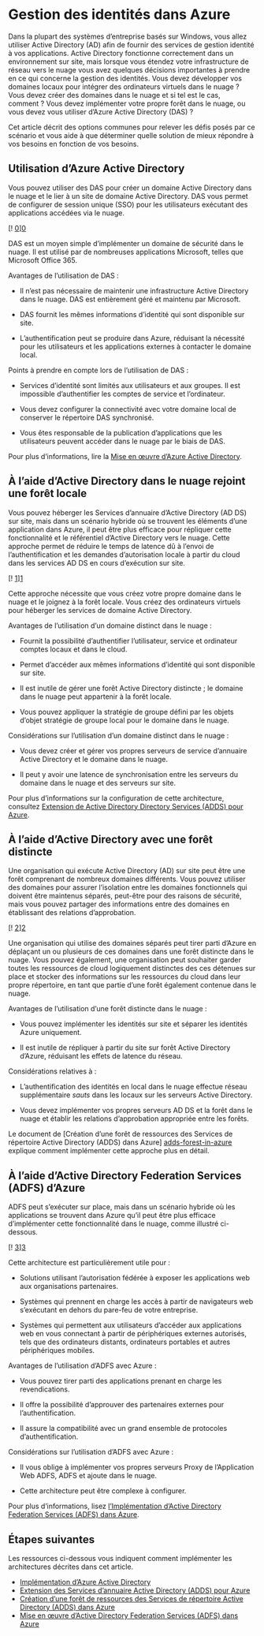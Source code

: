 <properties
   pageTitle="Gestion des identités dans Azure | Microsoft Azure"
   description="Décrit et compare les différentes méthodes disponibles pour la gestion des identités dans les systèmes hybrides qui couvrent la limite sur-locaux/nuage avec Azure."
   services=""
   documentationCenter="na"
   authors="telmosampaio"
   manager="christb"
   editor=""
   tags=""/>
<tags
   ms.service="guidance"
   ms.devlang="na"
   ms.topic="article"
   ms.tgt_pltfrm="na"
   ms.workload="na"
   ms.date="10/26/2016"
   ms.author="telmosampaio"/>
   
# <a name="managing-identity-in-azure"></a>Gestion des identités dans Azure

Dans la plupart des systèmes d’entreprise basés sur Windows, vous allez utiliser Active Directory (AD) afin de fournir des services de gestion identité à vos applications. Active Directory fonctionne correctement dans un environnement sur site, mais lorsque vous étendez votre infrastructure de réseau vers le nuage vous avez quelques décisions importantes à prendre en ce qui concerne la gestion des identités. Vous devez développer vos domaines locaux pour intégrer des ordinateurs virtuels dans le nuage ? Vous devez créer des domaines dans le nuage et si tel est le cas, comment ? Vous devez implémenter votre propre forêt dans le nuage, ou vous devez vous utiliser d’Azure Active Directory (DAS) ?

Cet article décrit des options communes pour relever les défis posés par ce scénario et vous aide à que déterminer quelle solution de mieux répondre à vos besoins en fonction de vos besoins.

## <a name="using-azure-active-directory"></a>Utilisation d’Azure Active Directory

Vous pouvez utiliser des DAS pour créer un domaine Active Directory dans le nuage et le lier à un site de domaine Active Directory. DAS vous permet de configurer de session unique (SSO) pour les utilisateurs exécutant des applications accédées via le nuage.

[! [0]][0]

DAS est un moyen simple d’implémenter un domaine de sécurité dans le nuage. Il est utilisé par de nombreuses applications Microsoft, telles que Microsoft Office 365. 

Avantages de l’utilisation de DAS :

- Il n’est pas nécessaire de maintenir une infrastructure Active Directory dans le nuage. DAS est entièrement géré et maintenu par Microsoft.

- DAS fournit les mêmes informations d’identité qui sont disponible sur site.

- L’authentification peut se produire dans Azure, réduisant la nécessité pour les utilisateurs et les applications externes à contacter le domaine local.

Points à prendre en compte lors de l’utilisation de DAS :

- Services d’identité sont limités aux utilisateurs et aux groupes. Il est impossible d’authentifier les comptes de service et l’ordinateur.

- Vous devez configurer la connectivité avec votre domaine local de conserver le répertoire DAS synchronisé. 

- Vous êtes responsable de la publication d’applications que les utilisateurs peuvent accéder dans le nuage par le biais de DAS.

Pour plus d’informations, lire la [Mise en œuvre d’Azure Active Directory][implementing-aad].

## <a name="using-active-directory-in-the-cloud-joined-to-an-on-premises-forest"></a>À l’aide d’Active Directory dans le nuage rejoint une forêt locale

Vous pouvez héberger les Services d’annuaire d’Active Directory (AD DS) sur site, mais dans un scénario hybride où se trouvent les éléments d’une application dans Azure, il peut être plus efficace pour répliquer cette fonctionnalité et le référentiel d’Active Directory vers le nuage. Cette approche permet de réduire le temps de latence dû à l’envoi de l’authentification et les demandes d’autorisation locale à partir du cloud dans les services AD DS en cours d’exécution sur site. 

[! [1]][1]

Cette approche nécessite que vous créez votre propre domaine dans le nuage et le joignez à la forêt locale. Vous créez des ordinateurs virtuels pour héberger les services de domaine Active Directory.

Avantages de l’utilisation d’un domaine distinct dans le nuage :

- Fournit la possibilité d’authentifier l’utilisateur, service et ordinateur comptes locaux et dans le cloud.

- Permet d’accéder aux mêmes informations d’identité qui sont disponible sur site.

- Il est inutile de gérer une forêt Active Directory distincte ; le domaine dans le nuage peut appartenir à la forêt locale.

- Vous pouvez appliquer la stratégie de groupe défini par les objets d’objet stratégie de groupe local pour le domaine dans le nuage.

Considérations sur l’utilisation d’un domaine distinct dans le nuage :

- Vous devez créer et gérer vos propres serveurs de service d’annuaire Active Directory et le domaine dans le nuage.

- Il peut y avoir une latence de synchronisation entre les serveurs du domaine dans le nuage et des serveurs sur site.

Pour plus d’informations sur la configuration de cette architecture, consultez [Extension de Active Directory Directory Services (ADDS) pour Azure][extending-adds].

## <a name="using-active-directory-with-a-separate-forest"></a>À l’aide d’Active Directory avec une forêt distincte

Une organisation qui exécute Active Directory (AD) sur site peut être une forêt comprenant de nombreux domaines différents. Vous pouvez utiliser des domaines pour assurer l’isolation entre les domaines fonctionnels qui doivent être maintenus séparés, peut-être pour des raisons de sécurité, mais vous pouvez partager des informations entre des domaines en établissant des relations d’approbation.

[! [2]][2]

Une organisation qui utilise des domaines séparés peut tirer parti d’Azure en déplaçant un ou plusieurs de ces domaines dans une forêt distincte dans le nuage. Vous pouvez également, une organisation peut souhaiter garder toutes les ressources de cloud logiquement distinctes des ces détenues sur place et stocker des informations sur les ressources du cloud dans leur propre répertoire, en tant que partie d’une forêt également contenue dans le nuage.

Avantages de l’utilisation d’une forêt distincte dans le nuage :

- Vous pouvez implémenter les identités sur site et séparer les identités Azure uniquement.

- Il est inutile de répliquer à partir du site sur forêt Active Directory d’Azure, réduisant les effets de latence du réseau.

Considérations relatives à :

- L’authentification des identités en local dans le nuage effectue réseau supplémentaire *sauts* dans les locaux sur les serveurs Active Directory.

- Vous devez implémenter vos propres serveurs AD DS et la forêt dans le nuage et établir les relations d’approbation appropriée entre les forêts.

Le document de [Création d’une forêt de ressources des Services de répertoire Active Directory (ADDS) dans Azure] [ adds-forest-in-azure] explique comment implémenter cette approche plus en détail.

## <a name="using-active-directory-federation-services-adfs-with-azure"></a>À l’aide d’Active Directory Federation Services (ADFS) d’Azure

ADFS peut s’exécuter sur place, mais dans un scénario hybride où les applications se trouvent dans Azure qu’il peut être plus efficace d’implémenter cette fonctionnalité dans le nuage, comme illustré ci-dessous.

[! [3]][3]

Cette architecture est particulièrement utile pour :

- Solutions utilisant l’autorisation fédérée à exposer les applications web aux organisations partenaires.

- Systèmes qui prennent en charge les accès à partir de navigateurs web s’exécutant en dehors du pare-feu de votre entreprise.

- Systèmes qui permettent aux utilisateurs d’accéder aux applications web en vous connectant à partir de périphériques externes autorisés, tels que des ordinateurs distants, ordinateurs portables et autres périphériques mobiles. 

Avantages de l’utilisation d’ADFS avec Azure :

- Vous pouvez tirer parti des applications prenant en charge les revendications.

- Il offre la possibilité d’approuver des partenaires externes pour l’authentification.

- Il assure la compatibilité avec un grand ensemble de protocoles d’authentification.

Considérations sur l’utilisation d’ADFS avec Azure :

- Il vous oblige à implémenter vos propres serveurs Proxy de l’Application Web ADFS, ADFS et ajoute dans le nuage.

- Cette architecture peut être complexe à configurer.

Pour plus d’informations, lisez [l’Implémentation d’Active Directory Federation Services (ADFS) dans Azure][adfs-in-azure].

## <a name="next-steps"></a>Étapes suivantes

Les ressources ci-dessous vous indiquent comment implémenter les architectures décrites dans cet article.

- [Implémentation d’Azure Active Directory][implementing-aad]
- [Extension des Services d’annuaire Active Directory (ADDS) pour Azure][extending-adds]
- [Création d’une forêt de ressources des Services de répertoire Active Directory (ADDS) dans Azure][adds-forest-in-azure]
- [Mise en œuvre d’Active Directory Federation Services (ADFS) dans Azure][adfs-in-azure]

<!-- Links -->
[0]: ./media/guidance-identity/figure1.png "Architecture d’identité cloud à l’aide d’Azure Active Directory"
[1]: ./media/guidance-identity/figure2.png "Architecture de réseau hybride avec Active Directory sécurisée"
[2]: ./media/guidance-identity/figure3.png "Architecture de réseau hybride avec les domaines Active Directory et des forêts distinctes sécurisée"
[3]: ./media/guidance-identity/figure4.png "Architecture de réseau hybride avec ADFS sécurisée"
[implementing-aad]: ./guidance-identity-aad.md
[extending-adds]: ./guidance-identity-adds-extend-domain.md
[adds-forest-in-azure]: ./guidance-identity-adds-resource-forest.md
[adfs-in-azure]: ./guidance-identity-adfs.md